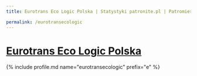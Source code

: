 ```yaml
---
title: Eurotrans Eco Logic Polska | Statystyki patronite.pl | Patromierz

permalink: /eurotransecologic
---
```


# [Eurotrans Eco Logic Polska](https://patronite.pl/eurotransecologic)

{% include profile.md name="eurotransecologic" prefix="e" %}
